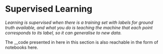 # Supervised Learning

_Learning is supervised when there is a training set with labels for ground truth available, and what you do is teaching the machine that each point corresponds to its label, so it can generalise to new data._

The __code presented in here in this section is also reachable in the form of notebooks here.

